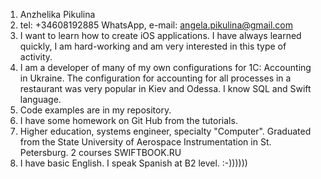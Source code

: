 1. Anzhelika Pikulina 
2. tel: +34608192885 WhatsApp, e-mail: angela.pikulina@gmail.com
3. I want to learn how to create iOS applications. I have always learned quickly, I am hard-working and am very interested in this type of activity.
4. I am a developer of many of my own configurations for 1C: Accounting in Ukraine. The configuration for accounting for all processes in a restaurant was very popular in Kiev and Odessa. I know SQL and Swift language.
5. Code examples are in my repository.
6. I have some homework on Git Hub from the tutorials.
7. Higher education, systems engineer, specialty "Computer". Graduated from the State University of Aerospace Instrumentation in St. Petersburg. 2 courses SWIFTBOOK.RU
8. I have basic English. I speak Spanish at B2 level. :-))))))
